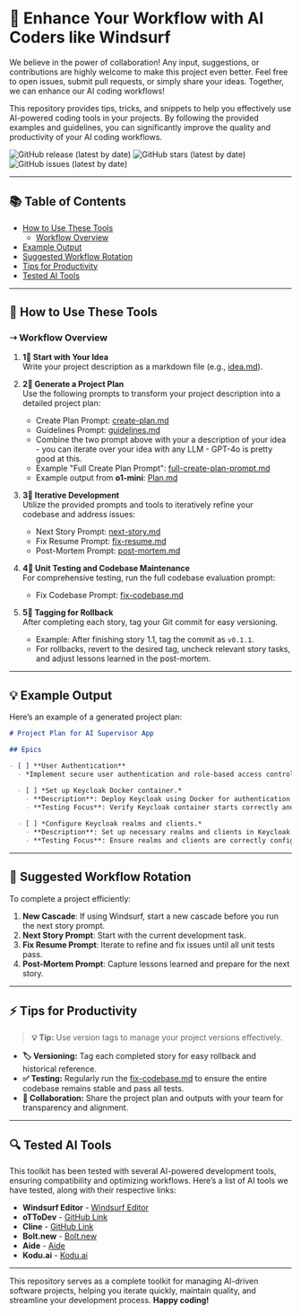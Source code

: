 # 🚀 Enhance Your Workflow with AI Coders like Windsurf

We believe in the power of collaboration! Any input, suggestions, or contributions are highly welcome to make this project even better. Feel free to open issues, submit pull requests, or simply share your ideas. Together, we can enhance our AI coding workflows!

This repository provides tips, tricks, and snippets to help you effectively use AI-powered coding tools in your projects. By following the provided examples and guidelines, you can significantly improve the quality and productivity of your AI coding workflows.

![GitHub release (latest by date)](https://img.shields.io/github/v/release/mikl0s/ai_coding_tools?cache_bust=1)
![GitHub stars (latest by date)](https://img.shields.io/github/stars/mikl0s/ai_coding_tools?cache_bust=1)
![GitHub issues (latest by date)](https://img.shields.io/github/issues/mikl0s/ai_coding_tools?cache_bust=1)

---

## 📚 Table of Contents
- [How to Use These Tools](#how-to-use-these-tools)
  - [Workflow Overview](#workflow-overview)
- [Example Output](#example-output)
- [Suggested Workflow Rotation](#suggested-workflow-rotation)
- [Tips for Productivity](#tips-for-productivity)
- [Tested AI Tools](#tested-ai-tools)

---

## 🚧 How to Use These Tools

### ➝ Workflow Overview

1. **1⃣ Start with Your Idea**  
   Write your project description as a markdown file (e.g., [idea.md](https://github.com/mikl0s/ai_coding_tools/blob/main/docs/idea.md)).

2. **2⃣ Generate a Project Plan**  
   Use the following prompts to transform your project description into a detailed project plan:
   - Create Plan Prompt: [create-plan.md](https://github.com/mikl0s/ai_coding_tools/blob/main/docs/create-plan.md)  
   - Guidelines Prompt: [guidelines.md](https://github.com/mikl0s/ai_coding_tools/blob/main/docs/guidelines.md)
   - Combine the two prompt above with your a description of your idea - you can iterate over your idea with any LLM - GPT-4o is pretty good at this.
   - Example "Full Create Plan Prompt": [full-create-plan-prompt.md](https://github.com/mikl0s/ai_coding_tools/blob/main/docs/full-create-plan-prompt.md)  
   - Example output from **o1-mini**: [Plan.md](https://github.com/mikl0s/ai_coding_tools/blob/main/docs/plan.md)

3. **3⃣ Iterative Development**  
   Utilize the provided prompts and tools to iteratively refine your codebase and address issues:
   - Next Story Prompt: [next-story.md](https://raw.githubusercontent.com/mikl0s/ai_coding_tools/refs/heads/main/docs/next-story.md)  
   - Fix Resume Prompt: [fix-resume.md](https://raw.githubusercontent.com/mikl0s/ai_coding_tools/refs/heads/main/docs/fix-resume.md)  
   - Post-Mortem Prompt: [post-mortem.md](https://raw.githubusercontent.com/mikl0s/ai_coding_tools/refs/heads/main/docs/post-mortem.md)

4. **4⃣ Unit Testing and Codebase Maintenance**  
   For comprehensive testing, run the full codebase evaluation prompt:
   - Fix Codebase Prompt: [fix-codebase.md](https://raw.githubusercontent.com/mikl0s/ai_coding_tools/refs/heads/main/docs/fix-codebase.md)

5. **5⃣ Tagging for Rollback**  
   After completing each story, tag your Git commit for easy versioning.  
   - Example: After finishing story 1.1, tag the commit as `v0.1.1`.  
   - For rollbacks, revert to the desired tag, uncheck relevant story tasks, and adjust lessons learned in the post-mortem.

---

## 💡 Example Output

Here’s an example of a generated project plan:

```markdown
# Project Plan for AI Supervisor App

## Epics

- [ ] **User Authentication**
  - *Implement secure user authentication and role-based access control using Keycloak.*

  - [ ] *Set up Keycloak Docker container.*
    - **Description**: Deploy Keycloak using Docker for authentication services.
    - **Testing Focus**: Verify Keycloak container starts correctly and is accessible.
  
  - [ ] *Configure Keycloak realms and clients.*
    - **Description**: Set up necessary realms and clients in Keycloak.
    - **Testing Focus**: Ensure realms and clients are correctly configured and functional.
```

---

## 🔄 Suggested Workflow Rotation

To complete a project efficiently:

1. **New Cascade**: If using Windsurf, start a new cascade before you run the next story prompt. 
2. **Next Story Prompt**: Start with the current development task.  
3. **Fix Resume Prompt**: Iterate to refine and fix issues until all unit tests pass.  
4. **Post-Mortem Prompt**: Capture lessons learned and prepare for the next story.

---

## ⚡ Tips for Productivity

> **💡 Tip:** Use version tags to manage your project versions effectively.

- **🏷️ Versioning:** Tag each completed story for easy rollback and historical reference.  
- **✅ Testing:** Regularly run the [fix-codebase.md](https://github.com/mikl0s/ai_coding_tools/blob/main/docs/fix-codebase.md) to ensure the entire codebase remains stable and pass all tests.  
- **🤝 Collaboration:** Share the project plan and outputs with your team for transparency and alignment.

---

## 🔍 Tested AI Tools

This toolkit has been tested with several AI-powered development tools, ensuring compatibility and optimizing workflows. Here’s a list of AI tools we have tested, along with their respective links:

- **Windsurf Editor** - [Windsurf Editor](https://codeium.com/windsurf)
- **oTToDev** - [GitHub Link](https://github.com/coleam00/bolt.new-any-llm)
- **Cline** - [GitHub Link](https://github.com/cline/cline)
- **Bolt.new** - [Bolt.new](https://bolt.new)
- **Aide** - [Aide](https://aide.dev/)
- **Kodu.ai** - [Kodu.ai](https://www.kodu.ai/)

---

This repository serves as a complete toolkit for managing AI-driven software projects, helping you iterate quickly, maintain quality, and streamline your development process. **Happy coding!**
